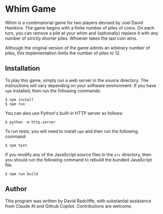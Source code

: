 # Whim Game

Whim is a combinatorial game for two players 
devised by Joel David Hamkins.
The game begins with a finite number of piles of coins.
On each turn, you can remove a pile at your whim
and (optionally) replace it with any number of strictly
shorter piles. Whoever takes the last coin wins.

Although the original version of the game admits an
arbitrary number of piles, this implementation limits
the number of piles to 12.

## Installation

To play this game, simply run a web server in the source
directory. The instructions will vary depending on your
software environment. If you have `npm` installed, then run
the following commands:

    $ npm install
    $ npm run

You can also use Python's built-in HTTP server
as follows:

    $ python -m http.server

To run tests, you will need to install `npm` and then run
the following command:

    $ npm test

If you modify any of the JavaScript source files in the `src`
directory, then you should run the following command to rebuild
the bundled JavaScript file.

    $ npm run build


## Author

This program was written by David Radcliffe, with substantial
assistance from Claude AI and Github Copilot. Contributions
are welcome.